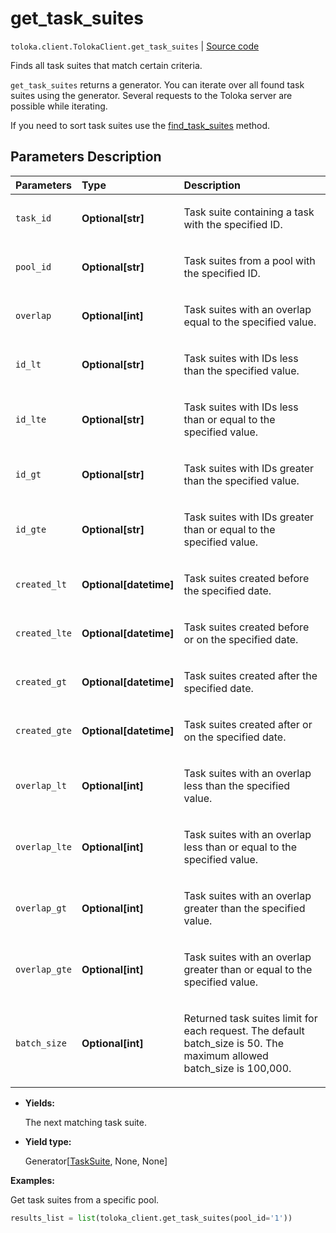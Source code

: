 # get_task_suites
`toloka.client.TolokaClient.get_task_suites` | [Source code](https://github.com/Toloka/toloka-kit/blob/v1.1.1/src/client/__init__.py#L2622)

Finds all task suites that match certain criteria.


`get_task_suites` returns a generator. You can iterate over all found task suites using the generator. Several requests to the Toloka server are possible while iterating.

If you need to sort task suites use the [find_task_suites](toloka.client.TolokaClient.find_task_suites.md) method.

## Parameters Description

| Parameters | Type | Description |
| :----------| :----| :-----------|
`task_id`|**Optional\[str\]**|<p>Task suite containing a task with the specified ID.</p>
`pool_id`|**Optional\[str\]**|<p>Task suites from a pool with the specified ID.</p>
`overlap`|**Optional\[int\]**|<p>Task suites with an overlap equal to the specified value.</p>
`id_lt`|**Optional\[str\]**|<p>Task suites with IDs less than the specified value.</p>
`id_lte`|**Optional\[str\]**|<p>Task suites with IDs less than or equal to the specified value.</p>
`id_gt`|**Optional\[str\]**|<p>Task suites with IDs greater than the specified value.</p>
`id_gte`|**Optional\[str\]**|<p>Task suites with IDs greater than or equal to the specified value.</p>
`created_lt`|**Optional\[datetime\]**|<p>Task suites created before the specified date.</p>
`created_lte`|**Optional\[datetime\]**|<p>Task suites created before or on the specified date.</p>
`created_gt`|**Optional\[datetime\]**|<p>Task suites created after the specified date.</p>
`created_gte`|**Optional\[datetime\]**|<p>Task suites created after or on the specified date.</p>
`overlap_lt`|**Optional\[int\]**|<p>Task suites with an overlap less than the specified value.</p>
`overlap_lte`|**Optional\[int\]**|<p>Task suites with an overlap less than or equal to the specified value.</p>
`overlap_gt`|**Optional\[int\]**|<p>Task suites with an overlap greater than the specified value.</p>
`overlap_gte`|**Optional\[int\]**|<p>Task suites with an overlap greater than or equal to the specified value.</p>
`batch_size`|**Optional\[int\]**|<p>Returned task suites limit for each request. The default batch_size is 50. The maximum allowed batch_size is 100,000.</p>

* **Yields:**

  The next matching task suite.

* **Yield type:**

  Generator\[[TaskSuite](toloka.client.task_suite.TaskSuite.md), None, None\]

**Examples:**

Get task suites from a specific pool.

```python
results_list = list(toloka_client.get_task_suites(pool_id='1'))
```
